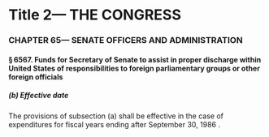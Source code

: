 
# Title 2— THE CONGRESS
### CHAPTER 65— SENATE OFFICERS AND ADMINISTRATION
#### § 6567. Funds for Secretary of Senate to assist in proper discharge within United States of responsibilities to foreign parliamentary groups or other foreign officials
##### (b) Effective date

The provisions of subsection (a) shall be effective in the case of expenditures for fiscal years ending after September 30, 1986 .
